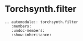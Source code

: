 Torchsynth.filter
=================

```{eval-rst}
.. automodule:: torchsynth.filter
   :members:
   :undoc-members:
   :show-inheritance:
```